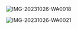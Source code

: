 ![IMG-20231026-WA0018](https://github.com/asper111c22ug111csc158/Unit-1-challenge-/assets/144979788/6e6f7a95-1ee0-4a39-bb37-d52946a44df3)


![IMG-20231026-WA0021](https://github.com/asper111c22ug111csc158/Unit-1-challenge-/assets/144979788/e6973409-5a96-4f48-b944-1f0c005148de)
